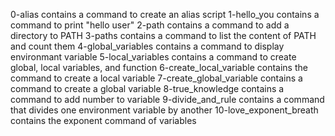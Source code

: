 0-alias contains a command to create an alias script
1-hello_you contains a command to print "hello user"
2-path contains a command to add a directory to PATH
3-paths contains a command to list the content of PATH and count them
4-global_variables contains a command to display environmant variable
5-local_variables contains a command to create global, local variables, and function
6-create_local_variable contains the command to create a local variable
7-create_global_variable contains a command to create a global variable
8-true_knowledge contains a command to add number to variable
9-divide_and_rule contains a command that divides one environment variable by another
10-love_exponent_breath contains the exponent command of variables
